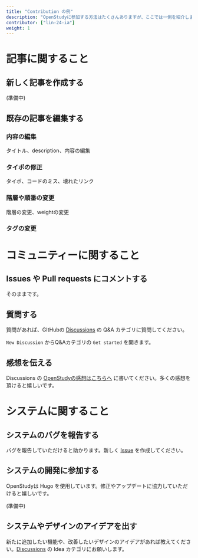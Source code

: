 ```yaml
---
title: "Contribution の例"
description: "OpenStudyに参加する方法はたくさんありますが、ここでは一例を紹介します。多くの方の参加をお待ちしています。"
contributor: ["lin-24-ia"]
weight: 1
---
```


# 記事に関すること

## 新しく記事を作成する

(準備中)

## 既存の記事を編集する

### 内容の編集

タイトル、description、内容の編集

### タイポの修正

タイポ、コードのミス、壊れたリンク

### 階層や順番の変更

階層の変更、weightの変更

### タグの変更

# コミュニティーに関すること

## Issues や Pull requests にコメントする

そのままです。

## 質問する

質問があれば、GItHubの [Discussions](https://github.com/OpenStudyProject/OpenStudy/discussions) の Q&A カテゴリに質問してください。

`New Discussion` からQ&Aカテゴリの `Get started` を開きます。

## 感想を伝える

Discussions の [OpenStudyの感想はこちらへ](https://github.com/OpenStudyProject/OpenStudy/discussions/4) に書いてください。多くの感想を頂けると嬉しいです。

# システムに関すること

## システムのバグを報告する

バグを報告していただけると助かります。新しく [Issue](https://github.com/OpenStudyProject/OpenStudy/issues) を作成してください。

## システムの開発に参加する

OpenStudyは Hugo を使用しています。修正やアップデートに協力していただけると嬉しいです。

(準備中)

## システムやデザインのアイデアを出す

新たに追加したい機能や、改善したいデザインのアイデアがあれば教えてください。[Discussions](https://github.com/OpenStudyProject/OpenStudy/discussions) の Idea カテゴリにお願いします。
